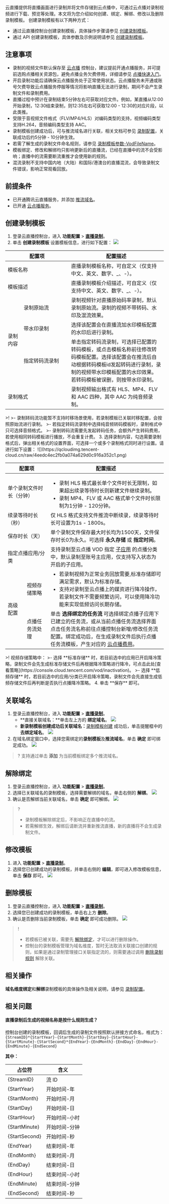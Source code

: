 云直播提供将直播画面进行录制并将文件存储到云点播中，可通过云点播对录制视频进行下载、预览等处理。本文将为您介绍如何创建、绑定、解绑、修改以及删除录制模板。
创建录制模板有以下两种方式：

- 通过云直播控制台创建录制模板，具体操作步骤请参见 [创建录制模板](#C_record)。
- 通过 API 创建录制模板，具体参数及示例说明请参见 [创建录制模板](https://cloud.tencent.com/document/api/267/32614)。

## 注意事项
- 录制的视频文件默认保存至 [云点播](https://console.cloud.tencent.com/vod/overview) 控制台，建议提前开通点播服务，并可提前选购点播相关资源包，避免点播业务欠费停用，详细请参见 [点播快速入门](https://cloud.tencent.com/document/product/266/8757)。
- 开启录制功能后请确保云点播服务处于正常使用状态。云点播服务未开通或账号欠费导致云点播服务停服等情况将影响直播无法进行录制，期间不会产生录制文件和录制费用。
- 直播过程中预计在录制结束5分钟左右可获取对应文件。例如，某直播从12:00开始录制，12:30结束录制，则12:35左右可获取12:00 - 12:30的对应片段，以此类推。
- 受限于音视频文件格式（FLV/MP4/HLS）对编码类型的支持，视频编码类型支持H.264，音频编码类型支持 AAC。
- 录制模板创建成功后，可与推流域名进行关联，相关文档可参见  [录制配置](https://cloud.tencent.com/document/product/267/35251)，关联成功后约5分钟 - 10分钟生效。
- 若需了解生成的录制文件命名规则，请参见 [录制模板参数-VodFileName](https://cloud.tencent.com/document/api/267/20474#RecordParam)。
- 模板绑定、修改和解绑均只影响更新后的直播流，已经在直播中的流不会受影响；直播中的流需要断流重推才会使用新的规则。
- 混流录制不支持中国内地（大陆）和国际/港澳台的直播混流，会导致录制文件错误，影响正常观看回放。



## 前提条件
- 已开通腾讯云直播服务，并添加 [推流域名](https://cloud.tencent.com/document/product/267/20381)。
- 已开通 [云点播服务](https://cloud.tencent.com/document/product/266/8757#.E6.AD.A5.E9.AA.A41.EF.BC.9A.E5.BC.80.E9.80.9A.E4.BA.91.E7.82.B9.E6.92.AD)。

[](id:C_record)
## 创建录制模板
1. 登录云直播控制台，进入 **功能配置** > [**直播录制**](https://console.cloud.tencent.com/live/config/record)。
2. 单击 **创建录制模板** 设置模板信息，进行如下配置：
![](https://qcloudimg.tencent-cloud.cn/raw/5ac4f20bad1ccb0718df3d83a1d098e9.png)
<table>
   <thead><tr><th width="20%" colspan=2>配置项</th><th>配置描述</th></tr></thead>
   <tbody><tr>
   <tr>
   <td colspan=2>模板名称</td>
   <td>直播录制模板名称，可自定义（仅支持中文、英文、数字、_、-）。</td>
   </tr><tr>
   <td colspan=2>模板描述</td>
   <td>直播录制模板介绍描述，可自定义（仅支持中文、英文、数字、_、-）。</td>
   </tr><tr>   
   <td rowspan=3 width="10%">录制内容</td>
   <td width="30%">录制原始流</td> 
   <td>录制视频针对直播原始码率录制，默认录制原始流。录制的视频不带转码、水印及混流效果。</ul></td>
   </tr><tr>
   <td>带水印录制</td>
   <td>选择该配置会在直播流加水印模板配置的水印后进行录制。</td>
   </tr><tr>
   <td>指定转码流录制</td>
   <td>单击指定转码流录制，可选择已配置的转码模板，或点击模板名称前往修改转码模板配置。选择该配置会在推流后自动根据转码模板id发起转码进行录制，录制的视频带水印模板配置的水印效果。若转码模板被误删，则按带水印录制。</td>
   </tr><tr>
   <td colspan=2>录制格式</td>
   <td>录制视频输出格式有  HLS、MP4、FLV 和 AAC 四种，其中 AAC 为纯音频录制。</td>
   </tr>
   </tbody></table>
>! 
>- 录制转码流功能暂不支持时移场景使用，若录制模板已关联时移配置，会按照原始流进行录制。
>- 若指定转码流录制中选择纯音频转码模板时，录制格式中只可选择音频格式。
>- 录制转码流需要先发起转码任务，会额外产生转码费用，若使用相同转码模板进行播放，不会重复计费。
3. 选择录制内容，勾选需要录制格式后，弹出相关格式的设置界面，可选择一个或多个录制格式同时进行设置。请进行如下设置：
![](https://qcloudimg.tencent-cloud.cn/raw/4eedc4ec2fb0a074a629d0c916a352c1.png)
<table>
   <thead><tr><th width="27%" colspan=2>配置项</th><th>配置描述</th></tr></thead>
   <tbody><tr>
      <tr>
      <td colspan=2>单个录制文件时长（分钟）</td>
      <td><ul style="margin-bottom:0px">
          <li>录制 HLS 格式最长单个文件时长无限制，如果超出续录等待时长则新建文件继续录制。</li>
          <li>录制 MP4、FLV 或 AAC 格式单个文件时长限制为1分钟 - 120分钟。</li>
          </ul></td>
      </tr><tr>
      <td colspan=2>续录等待时长（秒）</td>
      <td>仅  HLS 格式支持文件推流中断续录，续录等待时长可设置为1s - 1800s。</td>
      </tr><tr>
      <td colspan=2>保存时长（天）</td>
      <td>单个录制文件保存最大时长均为1500天，文件保存时长0为永久。可选择 <b>永久存储</b> 或 <b>指定时间</b>。</td>
      </tr><tr>
      <td colspan=2>指定点播应用/分类</td>
      <td>支持录制至云点播 VOD 指定 <a href="https://console.cloud.tencent.com/vod/app-manage">子应用</a> 的点播分类中，默认录制至账号主应用，仅支持写入状态为开启的子应用。</td>
      </tr><tr>
      <td rowspan=2 width="12%">高级配置</td>
      <td>视频存储策略</td> 
      <td><ul style=margin:0><li>若录制视频为正常业务回放需要,标准存储即可满足需求，默认为标准存储。</li><li>支持对录制至云点播上的媒资进行降冷操作，若录制文件不需要频繁访问，可以使用降冷功能来实现低频访问长期存储。</li></ul></td>
      </tr><tr>
      <td>点播任务流处理</td>
      <td> 单击 <b>选择绑定的任务流</b> 可选择绑定点播子应用下已建立的任务流，或从当前点播任务流选择界面点击任务流名称前往点播控制台新增/修改任务流配置。绑定成功后，在生成录制文件后执行点播任务流模板，产生对应的 <a href="https://tcloud-doc.isd.com/document/product/266/2838">云点播费用</a>。</td>
      </tr>
      </tbody></table>
>! 视频存储策略中：
>- 选择 **标准存储** 时，若目前选中的应用已开启降冷策略，录制文件会先生成标准存储文件后再根据降冷策略进行降冷，可点击此处[查看策略](https://console.cloud.tencent.com/vod/inactivation)。
>- 选择 **低频存储** 时，若目前选中的应用/分类已开启降冷策略，录制文件会先直接生成低频存储文件后再判断是否执行点播降冷策略。
4. 单击 **保存** 即可。

[](id:conect)
## 关联域名
1. 登录云直播控制台，进入 **功能配置** > [**直播录制**](https://console.cloud.tencent.com/live/config/record)。
    - **直接关联域名：**单击左上方的 **绑定域名**。
    ![](https://main.qcloudimg.com/raw/d32d938925b1aec96c0e6cfc418eb697.png)
    - **新录制模板创建成功后关联域名：**[录制模板创建](#C_record) 成功后，单击提醒框中的 **去绑定域名**。
    ![](https://main.qcloudimg.com/raw/4de2cb134a48920fc5527217704e7f76.png)
2. 在域名绑定窗口中，选择您需绑定的**录制模板**及**推流域名**，单击 **确定** 即可绑定成功。
![](https://qcloudimg.tencent-cloud.cn/raw/ed874330b279d76e3fe80de2310b12b5.png)
>? 支持通过单击 **添加** 为当前模板绑定多个推流域名。

[](id:unite)
## 解除绑定
1. 登录云直播控制台，进入 **功能配置** > [**直播录制**](https://console.cloud.tencent.com/live/config/record)。
2. 选择已关联域名的录制模板，选择需要解绑的域名，单击右侧的 **解绑**。
![](https://qcloudimg.tencent-cloud.cn/raw/b78e6f4ed372bf00117e25374d35253c.png)
3. 确认是否解绑当前关联域名，单击 **确定** 即可解绑。
![](https://main.qcloudimg.com/raw/690daf43f9b1d5f57b6033720c19860a.png)

>? 
>- 录制模板解除绑定后，不影响正在直播中的流。
>- 若需解绑生效，解绑后请断流并重新推流直播，新的直播将不会生成录制文件。


[](id:change)
## 修改模板
1. 进入 **功能配置** > [**直播录制**](https://console.cloud.tencent.com/live/config/record)。
2. 选择您已创建成功的录制模板，并单击右侧的 **编辑**，即可进入修改模板信息，单击 **保存** 即可。
![](https://qcloudimg.tencent-cloud.cn/raw/75bca39f0d7d472fc6264cc30314f99b.png)

[](id:delete)
## 删除模板
1. 登录云直播控制台，进入 **功能配置** > [**直播录制**](https://console.cloud.tencent.com/live/config/record)。
2. 选择您已创建成功的录制模板，单击右上方 **删除**。
3. 确认是否删除当前录制模板，单击 **确定** 即可成功删除。
![](https://main.qcloudimg.com/raw/15188b9f71c0f7beb2eb450bac55493e.png)

>! 
>- 若模板已被关联，需要先 [解除绑定](#unite)，才可以进行删除操作。
>- 控制台的录制模板管理为域名维度，暂时无法取消关联接口创建的规则，如果是通过录制管理接口关联指定流的，则需要通过调用 [删除录制规则](https://cloud.tencent.com/document/product/267/32613) 解除关联。 


## 相关操作
**域名维度绑定**和**解绑**录制模板的具体操作及相关说明，请参见 [录制配置](https://cloud.tencent.com/document/product/267/35251)。


## 相关问题
[](id:que1)
#### 直播录制后生成的视频名称是按什么规则生成？
控制台创建的录制模板，回调后生成的录制文件按照默认拼接方式命名，格式为：
`{StreamID}*{StartYear}-{StartMonth}-{StartDay}-{StartHour}-{StartMinute}-{StartSecond}*{EndYear}-{EndMonth}-{EndDay}-{EndHour}-{EndMinute}-{EndSecond} `

**其中：**

| 占位符             | 含义          |
| ------------------ | ------------- |
| {StreamID}         | 流 ID          |
| {StartYear}        | 开始时间-年   |
| {StartMonth}       | 开始时间-月   |
| {StartDay}         | 开始时间-日   |
| {StartHour}        | 开始时间-小时 |
| {StartMinute}      | 开始时间-分钟 |
| {StartSecond}      | 开始时间-秒   |
| {EndYear}          | 结束时间-年   |
| {EndMonth}         | 结束时间-月   |
| {EndDay}           | 结束时间-日   |
| {EndHour}          | 结束时间-小时 |
| {EndMinute}        | 结束时间-分钟 |
| {EndSecond}        | 结束时间-秒   |
